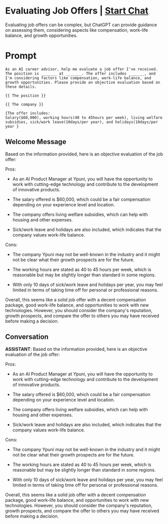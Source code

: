 

# Evaluating Job Offers | [Start Chat](https://gptcall.net/chat.html?data=%7B%22contact%22%3A%7B%22id%22%3A%22_v5fc5qrgpBwQjJ4wLbUL%22%2C%22flow%22%3Atrue%7D%7D)
Evaluating job offers can be complex, but ChatGPT can provide guidance on assessing them, considering aspects like compensation, work-life balance, and growth opportunities. 

# Prompt

```
As an AI career advisor, help me evaluate a job offer I've received. The position is _______ at _______. The offer includes _______, and I'm considering factors like compensation, work-life balance, and growth opportunities. Please provide an objective evaluation based on these details.

{{ The position }}

{{ The company }}

{The offer includes:
Salary($60,000), working hours(40 to 45hours per week), living welfare subsidies, sick/work leave(10days/per year), and holidays(10days/per year }
```

## Welcome Message
Based on the information provided, here is an objective evaluation of the job offer:



Pros:

- As an AI Product Manager at Ypuni, you will have the opportunity to work with cutting-edge technology and contribute to the development of innovative products.

- The salary offered is $60,000, which could be a fair compensation depending on your experience level and location.

- The company offers living welfare subsidies, which can help with housing and other expenses.

- Sick/work leave and holidays are also included, which indicates that the company values work-life balance.



Cons:

- The company Ypuni may not be well-known in the industry and it might not be clear what their growth prospects are for the future.

- The working hours are stated as 40 to 45 hours per week, which is reasonable but may be slightly longer than standard in some regions.

- With only 10 days of sick/work leave and holidays per year, you may feel limited in terms of taking time off for personal or professional reasons.



Overall, this seems like a solid job offer with a decent compensation package, good work-life balance, and opportunities to work with new technologies. However, you should consider the company's reputation, growth prospects, and compare the offer to others you may have received before making a decision.

## Conversation

**ASSISTANT**: Based on the information provided, here is an objective evaluation of the job offer:



Pros:

- As an AI Product Manager at Ypuni, you will have the opportunity to work with cutting-edge technology and contribute to the development of innovative products.

- The salary offered is $60,000, which could be a fair compensation depending on your experience level and location.

- The company offers living welfare subsidies, which can help with housing and other expenses.

- Sick/work leave and holidays are also included, which indicates that the company values work-life balance.



Cons:

- The company Ypuni may not be well-known in the industry and it might not be clear what their growth prospects are for the future.

- The working hours are stated as 40 to 45 hours per week, which is reasonable but may be slightly longer than standard in some regions.

- With only 10 days of sick/work leave and holidays per year, you may feel limited in terms of taking time off for personal or professional reasons.



Overall, this seems like a solid job offer with a decent compensation package, good work-life balance, and opportunities to work with new technologies. However, you should consider the company's reputation, growth prospects, and compare the offer to others you may have received before making a decision.

